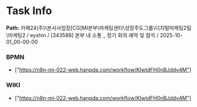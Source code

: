 # Task Info

**Path:** 카페24(주)\본사사업장\[CG]MI본부\마케팅센터\성장주도그룹\디지털마케팅2팀\마케팅2 / eyshin / [343588] 본부 내 소통 _ 정기 회의 예약 및 참석 / 2025-10-01_00-00-00

### BPMN
- ["https://n8n-mi-022-web.hanpda.com/workflow/KIwtdFH0nBJddv4M"]

### WIKI
- ["https://n8n-mi-022-web.hanpda.com/workflow/KIwtdFH0nBJddv4M"]

